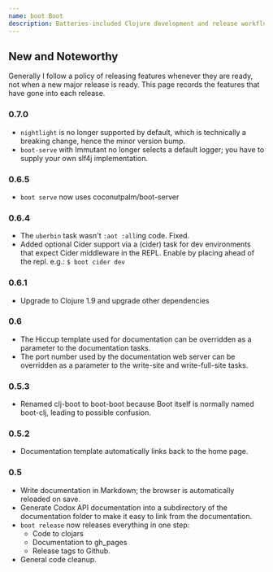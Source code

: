 ```yaml
---
name: boot Boot
description: Batteries-included Clojure development and release workflows using Boot.
---
```

## New and Noteworthy

Generally I follow a policy of releasing features whenever they are ready, not when a new major release is ready.  This page records the features that have gone into each release.

### 0.7.0

* `nightlight` is no longer supported by default, which is technically a breaking change, hence the minor version bump.
* `boot-serve` with Immutant no longer selects a default logger; you have to supply your own slf4j implementation.

### 0.6.5

* `boot serve` now uses coconutpalm/boot-server

### 0.6.4

* The `uberbin` task wasn't `:aot :all`ing code.  Fixed.
* Added optional Cider support via a (cider) task for dev environments that expect Cider middleware in the REPL. Enable by placing ahead of the repl. e.g.: `$ boot cider dev`

### 0.6.1

* Upgrade to Clojure 1.9 and upgrade other dependencies

### 0.6

* The Hiccup template used for documentation can be overridden as a parameter to the documentation tasks.
* The port number used by the documentation web server can be overridden as a parameter to the write-site and write-full-site tasks.


### 0.5.3

* Renamed clj-boot to boot-boot because Boot itself is normally named boot-clj, leading to possible confusion.


### 0.5.2

* Documentation template automatically links back to the home page.


### 0.5

* Write documentation in Markdown; the browser is automatically reloaded on save.
* Generate Codox API documentation into a subdirectory of the documentation folder to make it easy to link from the documentation.
* ```boot release``` now releases everything in one step:
    * Code to clojars
    * Documentation to gh_pages
    * Release tags to Github.
* General code cleanup.
